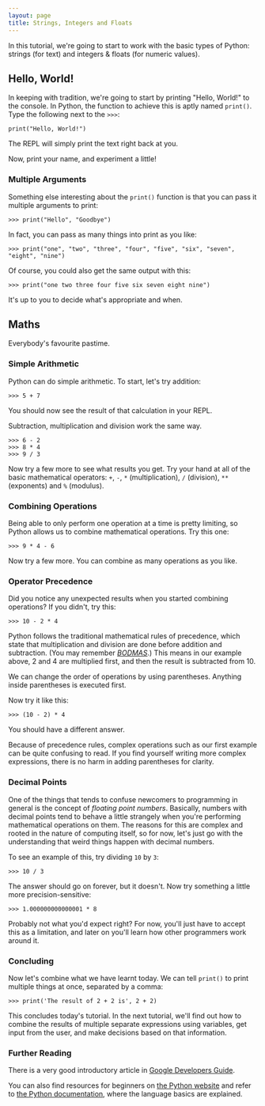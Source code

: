 ```yaml
---
layout: page
title: Strings, Integers and Floats
---
```


In this tutorial, we're going to start to work with the basic types of Python:
strings (for text) and integers & floats (for numeric values).

## Hello, World!

In keeping with tradition, we're going to start by printing "Hello, World!" to
the console. In Python, the function to achieve this is aptly named `print()`.
Type the following next to the `>>>`:

    print("Hello, World!")

The REPL will simply print the text right back at you.

Now, print your name, and experiment a little!

### Multiple Arguments

Something else interesting about the `print()` function is that you can pass it
multiple arguments to print:

    >>> print("Hello", "Goodbye")

In fact, you can pass as many things into print as you like:

    >>> print("one", "two", "three", "four", "five", "six", "seven", "eight", "nine")

Of course, you could also get the same output with this:

    >>> print("one two three four five six seven eight nine")

It's up to you to decide what's appropriate and when.

## Maths

Everybody's favourite pastime.

### Simple Arithmetic

Python can do simple arithmetic. To start, let's try addition:

    >>> 5 + 7

You should now see the result of that calculation in your REPL.

Subtraction, multiplication and division work the same way.

    >>> 6 - 2
    >>> 8 * 4
    >>> 9 / 3

Now try a few more to see what results you get.  Try your hand at all of the
basic mathematical operators: `+`, `-`, `*` (multiplication), `/` (division),
`**` (exponents) and `%` (modulus).

### Combining Operations

Being able to only perform one operation at a time is pretty limiting, so
Python allows us to combine mathematical operations. Try this one:

    >>> 9 * 4 - 6

Now try a few more. You can combine as many operations as you like.

### Operator Precedence

Did you notice any unexpected results when you started combining operations? If
you didn't, try this:

    >>> 10 - 2 * 4

Python follows the traditional mathematical rules of precedence, which state
that multiplication and division are done before addition and subtraction. (You
may remember *[BODMAS](https://en.wikipedia.org/wiki/BODMAS)*.) This means in
our example above, 2 and 4 are multiplied first, and then the result is
subtracted from 10.

We can change the order of operations by using parentheses. Anything inside
parentheses is executed first.

Now try it like this:

    >>> (10 - 2) * 4

You should have a different answer.

Because of precedence rules, complex operations such as our first example can
be quite confusing to read. If you find yourself writing more complex
expressions, there is no harm in adding parentheses for clarity.

### Decimal Points

One of the things that tends to confuse newcomers to programming in general is
the concept of *floating point numbers*.  Basically, numbers with decimal
points tend to behave a little strangely when you're performing mathematical
operations on them.  The reasons for this are complex and rooted in the nature
of computing itself, so for now, let's just go with the understanding that
weird things happen with decimal numbers.

To see an example of this, try dividing `10` by `3`:

    >>> 10 / 3

The answer should go on forever, but it doesn't.  Now try something a little
more precision-sensitive:

    >>> 1.000000000000001 * 8

Probably not what you'd expect right?  For now, you'll just have to accept this
as a limitation, and later on you'll learn how other programmers work around
it.

### Concluding

Now let's combine what we have learnt today. We can tell `print()` to print
multiple things at once, separated by a comma:

    >>> print('The result of 2 + 2 is', 2 + 2)

This concludes today's tutorial. In the next tutorial, we'll find out how to
combine the results of multiple separate expressions using variables, get input
from the user, and make decisions based on that information.

### Further Reading

There is a very good introductory article in [Google Developers Guide](https://developers.google.com/edu/python/introduction).

You can also find resources for beginners on [the Python website](https://www.python.org/about/gettingstarted/)
and refer to [the Python documentation](https://docs.python.org/2/tutorial/introduction.html),
where the language basics are explained.
